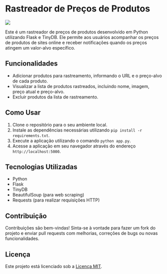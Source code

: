 # Rastreador de Preços de Produtos

![](https://i.imgur.com/egQnuuM.png)

Este é um rastreador de preços de produtos desenvolvido em Python utilizando Flask e TinyDB. Ele permite aos usuários acompanhar os preços de produtos de sites online e receber notificações quando os preços atingem um valor-alvo específico.

## Funcionalidades

- Adicionar produtos para rastreamento, informando o URL e o preço-alvo de cada produto.
- Visualizar a lista de produtos rastreados, incluindo nome, imagem, preço atual e preço-alvo.
- Excluir produtos da lista de rastreamento.

## Como Usar

1. Clone o repositório para o seu ambiente local.
2. Instale as dependências necessárias utilizando `pip install -r requirements.txt`.
3. Execute a aplicação utilizando o comando `python app.py`.
4. Acesse a aplicação em seu navegador através do endereço `http://localhost:5000`.

## Tecnologias Utilizadas

- Python
- Flask
- TinyDB
- BeautifulSoup (para web scraping)
- Requests (para realizar requisições HTTP)

## Contribuição

Contribuições são bem-vindas! Sinta-se à vontade para fazer um fork do projeto e enviar pull requests com melhorias, correções de bugs ou novas funcionalidades.

## Licença

Este projeto está licenciado sob a [Licença MIT](LICENSE).
